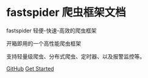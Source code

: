 #  fastspider 爬虫框架文档


fastspider 轻便-快速-高效的爬虫框架

开箱即用的一个高性能爬虫框架

支持轻量级爬虫、分布式爬虫、定时器、以及报警监控等。


[GitHub](https://github.com/coco369/fastspider)
[Get Started](README.md)
